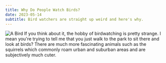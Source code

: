 ```yaml
---
title: Why Do People Watch Birds?
date: 2023-05-14
subtitle: Bird watchers are straight up weird and here's why.
---
```

![A Bird](images/bird.jpg)
If you think about it, the hobby of birdwatching is pretty strange. I mean you're trying to tell me that you just walk to the park to sit there and look at birds? There are much more fascinating animals such as the squirrels which commonly roam urban and suburban areas and are subjectively much cuter.